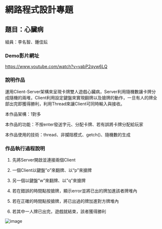 # 網路程式設計專題
## 題目：心臟病
組員：李名智、鍾佳妘

### Demo影片網址
https://www.youtube.com/watch?v=vabP2qyw6LQ
### 說明作品
運用Client-Server架構來呈現卡牌雙人遊戲心臟病，Server利用隨機數讓卡牌分成隨機的兩堆，Client利用設定鍵盤來實現翻牌以及搶牌的動作，一旦有人的牌全部出完即獲得勝利，利用Thread來讓Client可同時輸入與接收。

本作品架構：1對多  

本作品的功能：不按enter發送字元、分配卡牌、若有誤將卡牌分配給玩家

本作品使用的技術：thread、非攔阻模式、getch()、隨機數的生成
### 作品執行過程說明
1. 先將Server開啟並連接兩個Client

2. 一個Client以鍵盤”o”來翻牌、以“p”來搶牌

3. 另一個以鍵盤”w”來翻牌、以”q”來搶牌

4. 若在錯誤的時間點按搶牌，顯示error並將已出的牌加進該者牌堆內

5. 若在正確的時間點按搶牌，將已出過的牌加進對方牌堆內

6. 若其中一人牌已出完，遊戲就結束，該者獲得勝利

![image](https://github.com/MingChih123/-Slapjack_Game/assets/172878079/48eedc5e-2c21-4884-aa17-307f4fd151f1)
